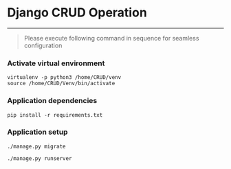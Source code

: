 # Django CRUD Operation

---

>Please execute following command in sequence for seamless configuration

### Activate virtual environment

````shell
virtualenv -p python3 /home/CRUD/venv
source /home/CRUD/Venv/bin/activate
````

### Application dependencies
```shell
pip install -r requirements.txt
```

### Application setup

```shell
./manage.py migrate

./manage.py runserver
```


